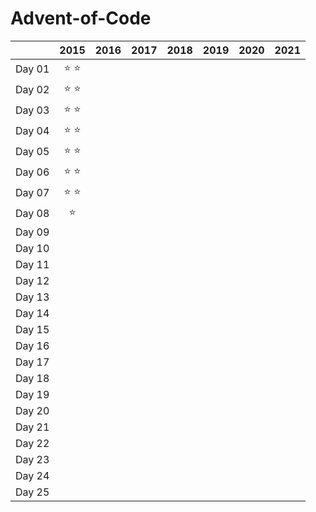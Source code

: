 # Advent-of-Code

|        |      2015     |      2016     |      2017     |      2018     |      2019     |      2020     |      2021     |
| :----- | :-----------: | :-----------: | :-----------: | :-----------: | :-----------: | :-----------: | :-----------: |
| Day 01 | :star: :star: |               |               |               |               |               |               |
| Day 02 | :star: :star: |               |               |               |               |               |               |
| Day 03 | :star: :star: |               |               |               |               |               |               |
| Day 04 | :star: :star: |               |               |               |               |               |               |
| Day 05 | :star: :star: |               |               |               |               |               |               |
| Day 06 | :star: :star: |               |               |               |               |               |               |
| Day 07 | :star: :star: |               |               |               |               |               |               |
| Day 08 | :star:        |               |               |               |               |               |               |
| Day 09 |               |               |               |               |               |               |               |
| Day 10 |               |               |               |               |               |               |               |
| Day 11 |               |               |               |               |               |               |               |
| Day 12 |               |               |               |               |               |               |               |
| Day 13 |               |               |               |               |               |               |               |
| Day 14 |               |               |               |               |               |               |               |
| Day 15 |               |               |               |               |               |               |               |
| Day 16 |               |               |               |               |               |               |               |
| Day 17 |               |               |               |               |               |               |               |
| Day 18 |               |               |               |               |               |               |               |
| Day 19 |               |               |               |               |               |               |               |
| Day 20 |               |               |               |               |               |               |               |
| Day 21 |               |               |               |               |               |               |               |
| Day 22 |               |               |               |               |               |               |               |
| Day 23 |               |               |               |               |               |               |               |
| Day 24 |               |               |               |               |               |               |               |
| Day 25 |               |               |               |               |               |               |               |
